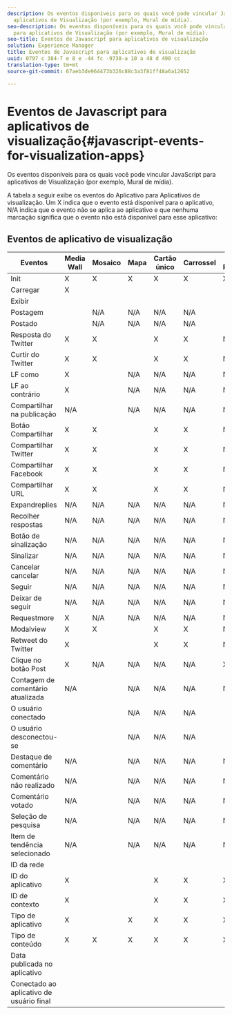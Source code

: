 ```yaml
---
description: Os eventos disponíveis para os quais você pode vincular JavaScript para
  aplicativos de Visualização (por exemplo, Mural de mídia).
seo-description: Os eventos disponíveis para os quais você pode vincular JavaScript
  para aplicativos de Visualização (por exemplo, Mural de mídia).
seo-title: Eventos de Javascript para aplicativos de visualização
solution: Experience Manager
title: Eventos de Javascript para aplicativos de visualização
uuid: 0797 c 384-7 e 8 e -44 fc -9738-a 10 a 48 d 490 cc
translation-type: tm+mt
source-git-commit: 67aeb3de964473b326c88c3a3f81ff48a6a12652

---
```



# Eventos de Javascript para aplicativos de visualização{#javascript-events-for-visualization-apps}

Os eventos disponíveis para os quais você pode vincular JavaScript para aplicativos de Visualização (por exemplo, Mural de mídia).

A tabela a seguir exibe os eventos do Aplicativo para Aplicativos de visualização. Um X indica que o evento está disponível para o aplicativo, N/A indica que o evento não se aplica ao aplicativo e que nenhuma marcação significa que o evento não está disponível para esse aplicativo:

## Eventos de aplicativo de visualização

| Eventos | Media Wall | Mosaico | Mapa | Cartão único | Carrossel | Botão Postagem | Pelstrip |
|---|---|---|---|---|---|---|---|
| Init | X | X | X | X | X | X | X |
| Carregar | X |  |  |  |  |  |  |
| Exibir |  |  |  |  |  |  |  |
| Postagem |  | N/A | N/A | N/A | N/A |  | N/A |
| Postado |  | N/A | N/A | N/A | N/A |  | N/A |
| Resposta do Twitter | X | X |  | X | X | N/A | X |
| Curtir do Twitter | X | X |  | X | X | N/A | X |
| LF como | X |  | N/A | N/A | N/A | N/A | N/A |
| LF ao contrário | X |  | N/A | N/A | N/A | N/A | N/A |
| Compartilhar na publicação | N/A |  | N/A | N/A | N/A | N/A | N/A |
| Botão Compartilhar | X | X |  | X | X | N/A | X |
| Compartilhar Twitter | X | X |  | X | X | N/A | X |
| Compartilhar Facebook | X | X |  | X | X | N/A | X |
| Compartilhar URL | X | X |  | X | X | N/A | X |
| Expandreplies | N/A | N/A | N/A | N/A | N/A | N/A | N/A |
| Recolher respostas | N/A | N/A | N/A | N/A | N/A | N/A | N/A |
| Botão de sinalização | N/A | N/A | N/A | N/A | N/A | N/A | N/A |
| Sinalizar | N/A | N/A | N/A | N/A | N/A | N/A | N/A |
| Cancelar cancelar | N/A | N/A | N/A | N/A | N/A | N/A | N/A |
| Seguir | N/A | N/A | N/A | N/A | N/A | N/A | N/A |
| Deixar de seguir | N/A | N/A | N/A | N/A | N/A | N/A | N/A |
| Requestmore | X | N/A | N/A | N/A | N/A | N/A | N/A |
| Modalview | X | X |  | X | X | N/A | X |
| Retweet do Twitter | X |  |  | X | X | N/A | X |
| Clique no botão Post | X | N/A | N/A | N/A | N/A | X | N/A |
| Contagem de comentário atualizada | N/A |  | N/A | N/A | N/A | N/A | N/A |
| O usuário conectado |  |  | N/A | N/A | N/A |  | N/A |
| O usuário desconectou-se |  |  | N/A | N/A | N/A |  | N/A |
| Destaque de comentário | N/A |  | N/A | N/A | N/A | N/A | N/A |
| Comentário não realizado | N/A |  | N/A | N/A | N/A | N/A | N/A |
| Comentário votado | N/A |  | N/A | N/A | N/A | N/A | N/A |
| Seleção de pesquisa | N/A |  | N/A | N/A | N/A | N/A | N/A |
| Item de tendência selecionado | N/A |  | N/A | N/A | N/A | N/A | N/A |
| ID da rede |  |  |  |  |  |  | N/A |
| ID do aplicativo | X |  |  | X | X | X | X |
| ID de contexto | X |  |  | X | X | X | X |
| Tipo de aplicativo | X |  | X | X | X | X | X |
| Tipo de conteúdo | X | X | X | X | X | X |  |
| Data publicada no aplicativo |  |  |  |  |  |  |  |
| Conectado ao aplicativo de usuário final |  |  |  |  |  |  |  |
